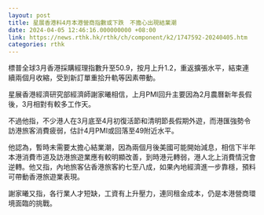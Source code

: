 ```yaml
---
layout: post
title: 星展香港料4月本港營商指數或下跌　不擔心出現結業潮
date: 2024-04-05 12:46:16.000000000 +08:00
link: https://news.rthk.hk/rthk/ch/component/k2/1747592-20240405.htm
categories: rthk
---
```


標普全球3月香港採購經理指數升至50.9，按月上升1.2，重返擴張水平，結束連續兩個月收縮，受到新訂單重拾升軌等因素帶動。

星展香港經濟研究部經濟師謝家曦相信，上月PMI回升主要因為2月農曆新年長假後，3月相對有較多工作天。

不過他指，不少港人在3月底至4月初復活節和清明節長假期外遊，而港匯強勢令訪港旅客消費疲弱，估計4月PMI或回落至49附近水平。

他認為，暫時未需要太擔心結業潮，因為兩個月後美國可能開始減息，相信下半年本港消費市道及訪港旅遊業應有較明顯改善，到時港元轉弱，港人北上消費情況會逆轉。他又指，內地旅客佔香港旅客約七至八成，如果內地經濟進一步靠穩，預料可帶動香港旅遊業表現。

謝家曦又指，各行業人才短缺，工資有上升壓力，連同租金成本，仍是本港營商環境面臨的挑戰。
